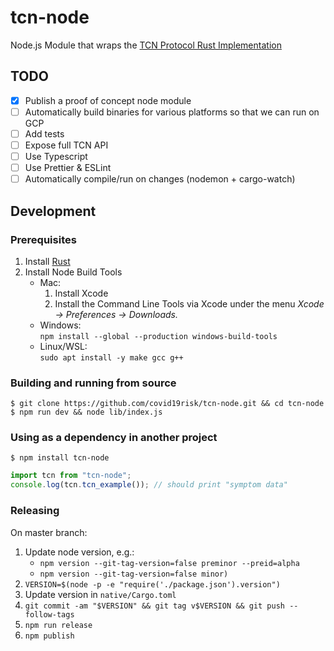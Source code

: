 # tcn-node

Node.js Module that wraps the [TCN Protocol Rust Implementation](https://github.com/TCNCoalition/TCN)

## TODO

- [x] Publish a proof of concept node module
- [ ] Automatically build binaries for various platforms so that we can run on GCP
- [ ] Add tests
- [ ] Expose full TCN API
- [ ] Use Typescript
- [ ] Use Prettier & ESLint
- [ ] Automatically compile/run on changes (nodemon + cargo-watch)

## Development

### Prerequisites

1. Install [Rust](https://www.rust-lang.org/tools/install)
2. Install Node Build Tools
    - Mac:
        1. Install Xcode
        2. Install the Command Line Tools via Xcode under the menu
        *Xcode → Preferences → Downloads.*
    - Windows:  
    `npm install --global --production windows-build-tools`
    - Linux/WSL:  
    `sudo apt install -y make gcc g++`

### Building and running from source

```
$ git clone https://github.com/covid19risk/tcn-node.git && cd tcn-node
$ npm run dev && node lib/index.js
```

### Using as a dependency in another project

```
$ npm install tcn-node
```

```js
import tcn from "tcn-node";
console.log(tcn.tcn_example()); // should print "symptom data"
```

### Releasing

On master branch:
1. Update node version, e.g.:
    - `npm version --git-tag-version=false preminor --preid=alpha`
    - `npm version --git-tag-version=false minor)`
1. `VERSION=$(node -p -e "require('./package.json').version")`
1. Update version in `native/Cargo.toml`
1. `git commit -am "$VERSION" && git tag v$VERSION && git push --follow-tags`
1. `npm run release`
1. `npm publish`